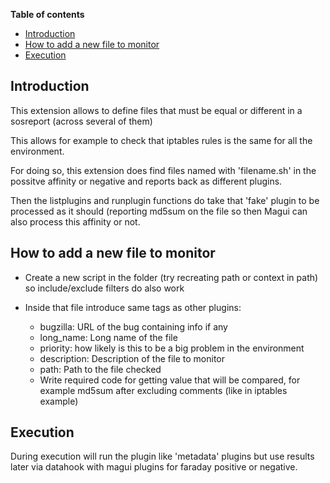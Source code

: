 **Table of contents**

<!-- TOC depthFrom:1 insertAnchor:false orderedList:false -->

- [Introduction](#introduction)
- [How to add a new file to monitor](#how-to-add-a-new-file-to-monitor)
- [Execution](#execution)

<!-- /TOC -->

## Introduction

This extension allows to define files that must be equal or different in a sosreport (across several of them)

This allows for example to check that iptables rules is the same for all the environment.

For doing so, this extension does find files named with 'filename.sh' in the possitve affinity or negative and reports back as different plugins.

Then the listplugins and runplugin functions do take that 'fake' plugin to be processed as it should (reporting md5sum on the file so then Magui can also process this affinity or not.

## How to add a new file to monitor

- Create a new script in the folder (try recreating path or context in path) so include/exclude filters do also work

- Inside that file introduce same tags as other plugins:
  - bugzilla: URL of the bug containing info if any
  - long_name: Long name of the file
  - priority: how likely is this to be a big problem in the environment
  - description: Description of the file to monitor
  - path: Path to the file checked
  - Write required code for getting value that will be compared, for example md5sum after excluding comments (like in iptables example)

## Execution

During execution will run the plugin like 'metadata' plugins but use results later via datahook with magui plugins for faraday positive or negative.
